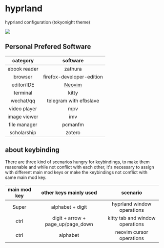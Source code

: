 # hyprland

hyprland configuration (tokyonight theme)

![](screenshots/hyprland.png)

## Personal Prefered Software

|   category   |                  software                  |
| :----------: | :----------------------------------------: |
| ebook reader |                  zathura                   |
|   browser    |         firefox-developer-edition          |
|  editor/IDE  | [Neovim](https://github.com/ch3n9w/neovim) |
|   terminal   |                   kitty                    |
|  wechat/qq   |           telegram with efbslave           |
| video player |                    mpv                     |
| image viewer |                    imv                     |
| file manager |                  pcmanfm                   |
| scholarship  |                   zotero                   |

## about keybinding

There are three kind of scenarios hungry for keybindings, to make them reasonable and while not conflict with each other, it's necessary to assign with different main mod keys or make the keybindings not conflict with same main mod key.

| main mod key |      other keys mainly used       |            scenario             |
| :----------: | :-------------------------------: | :-----------------------------: |
|    Super     |         alphabet + digit          |   hyprland window operations    |
|     ctrl     | digit + arrow + page_up/page_down | kitty tab and window operations |
|     ctrl     |             alphabet              |    neovim cursor operations     |
